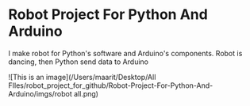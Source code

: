 # Robot Project For Python And Arduino
I make robot for Python's software and Arduino's components. Robot is dancing, then Python send data to Arduino

![This is an image](/Users/maarit/Desktop/All FIles/robot_project_for_github/Robot-Project-For-Python-And-Arduino/imgs/robot all.png)